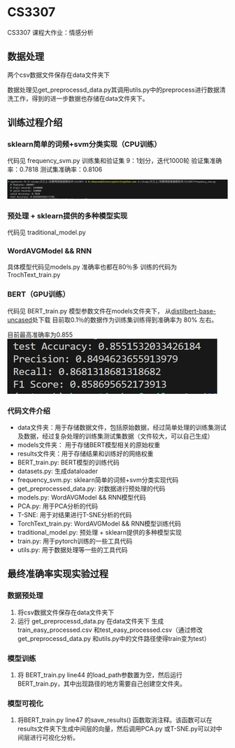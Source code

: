 # CS3307

CS3307 课程大作业：情感分析

## 数据处理

两个csv数据文件保存在data文件夹下

数据处理见get_preprocessd_data.py其调用utils.py中的preprocess进行数据清洗工作，得到的进一步数据也存储在data文件夹下。

## 训练过程介绍

### sklearn简单的词频+svm分类实现（CPU训练）

代码见 frequency_svm.py
训练集和验证集 9：1划分，迭代1000轮
验证集准确率：0.7818
测试集准确率：0.8106

![Alt text](image/image1.png)

### 预处理 + sklearn提供的多种模型实现

代码见 traditional_model.py

### WordAVGModel && RNN

具体模型代码见models.py 准确率也都在80％多
训练的代码为TrochText_train.py

### BERT（GPU训练）

代码见 BERT_train.py
模型参数文件在models文件夹下， 从[distilbert-base-uncased](https://huggingface.co/distilbert-base-uncased)处下载
目前取0.1％的数据作为训练集训练得到准确率为 80% 左右。

目前最高准确率为0.855
![Alt text](image/image.png)

### 代码文件介绍

- data文件夹：用于存储数据文件，包括原始数据，经过简单处理的训练集测试及数据，经过复杂处理的训练集测试集数据（文件较大，可以自己生成）
- models文件夹： 用于存储BERT模型相关的原始权重
- results文件夹：用于存储结果和训练好的网络权重
- BERT_train.py: BERT模型的训练代码
- datasets.py: 生成dataloader
- frequency_svm.py: sklearn简单的词频+svm分类实现代码
- get_preprocessed_data.py: 对数据进行预处理的代码
- models.py: WordAVGModel && RNN模型代码
- PCA.py: 用于PCA分析的代码
- T-SNE: 用于对结果进行T-SNE分析的代码
- TorchText_train.py: WordAVGModel && RNN模型训练代码
- traditional_model.py: 预处理 + sklearn提供的多种模型实现
- train.py: 用于pytorch训练的一些工具代码
- utils.py: 用于数据处理等一些的工具代码


## 最终准确率实现实验过程

### 数据预处理

1. 将csv数据文件保存在data文件夹下
2. 运行 get_preprocessd_data.py 在data文件夹下 生成train_easy_processed.csv 和test_easy_processed.csv（通过修改 get_preprocessd_data.py 和utils.py中的文件路径使得train变为test）

### 模型训练

1. 将 BERT_train.py line44 的load_path参数置为空，然后运行 BERT_train.py，其中出现路径的地方需要自己创建空文件夹。

### 模型可视化

1. 将BERT_train.py line47 的save_results() 函数取消注释。该函数可以在results文件夹下生成中间层的向量，然后调用PCA.py  或T-SNE.py可以对中间层进行可视化分析。
